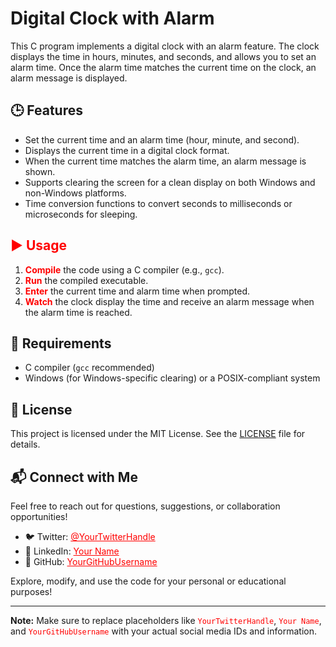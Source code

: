 # Digital Clock with Alarm

This C program implements a digital clock with an alarm feature. The clock displays the time in hours, minutes, and seconds, and allows you to set an alarm time. Once the alarm time matches the current time on the clock, an alarm message is displayed.

## 🕒 Features

- Set the current time and an alarm time (hour, minute, and second).
- Displays the current time in a digital clock format.
- When the current time matches the alarm time, an alarm message is shown.
- Supports clearing the screen for a clean display on both Windows and non-Windows platforms.
- Time conversion functions to convert seconds to milliseconds or microseconds for sleeping.

## <span style="color:red">▶️ Usage</span>

1. <span style="color:red"><b>Compile</b></span> the code using a C compiler (e.g., <code>gcc</code>).
2. <span style="color:red"><b>Run</b></span> the compiled executable.
3. <span style="color:red"><b>Enter</b></span> the current time and alarm time when prompted.
4. <span style="color:red"><b>Watch</b></span> the clock display the time and receive an alarm message when the alarm time is reached.

## 📜 Requirements

- C compiler (<code>gcc</code> recommended)
- Windows (for Windows-specific clearing) or a POSIX-compliant system

## 📝 License

This project is licensed under the MIT License. See the <a href="LICENSE">LICENSE</a> file for details.

## 📬 Connect with Me

Feel free to reach out for questions, suggestions, or collaboration opportunities!

- 🐦 Twitter: <a href="https://twitter.com/YourTwitterHandle" style="color:red">@YourTwitterHandle</a>
- 💼 LinkedIn: <a href="https://www.linkedin.com/in/yourname/" style="color:red">Your Name</a>
- 📁 GitHub: <a href="https://github.com/YourGitHubUsername" style="color:red">YourGitHubUsername</a>

Explore, modify, and use the code for your personal or educational purposes!

---

**Note:** Make sure to replace placeholders like <span style="color:red">`YourTwitterHandle`</span>, <span style="color:red">`Your Name`</span>, and <span style="color:red">`YourGitHubUsername`</span> with your actual social media IDs and information.
